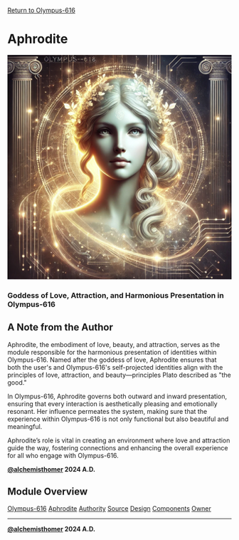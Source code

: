[Return to Olympus-616](../olympus-616/README.md)

# Aphrodite
![Aphrodite](./aphrodite.avatar.png)

### Goddess of Love, Attraction, and Harmonious Presentation in Olympus-616

## A Note from the Author
Aphrodite, the embodiment of love, beauty, and attraction, serves as the module responsible for the harmonious presentation of identities within Olympus-616. Named after the goddess of love, Aphrodite ensures that both the user's and Olympus-616's self-projected identities align with the principles of love, attraction, and beauty—principles Plato described as "the good."

In Olympus-616, Aphrodite governs both outward and inward presentation, ensuring that every interaction is aesthetically pleasing and emotionally resonant. Her influence permeates the system, making sure that the experience within Olympus-616 is not only functional but also beautiful and meaningful.

Aphrodite’s role is vital in creating an environment where love and attraction guide the way, fostering connections and enhancing the overall experience for all who engage with Olympus-616.

**[@alchemisthomer](https://github.com/alchemisthomer)
2024 A.D.**

## Module Overview
[Olympus-616](../../README.md)
[Aphrodite](README.md)
[Authority](../zeus/zeus.components.md)
[Source](aphrodite.source.md)
[Design](aphrodite.design.md)
[Components](aphrodite.components.md)
[Owner](https://github.com/alchemisthomer)

***
**[@alchemisthomer](https://github.com/alchemisthomer)
2024 A.D.**